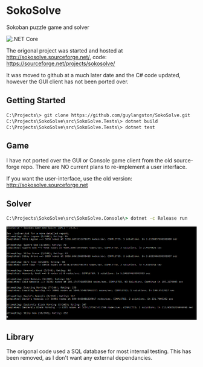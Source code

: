 # SokoSolve
Sokoban puzzle game and solver

![.NET Core](https://github.com/guylangston/SokoSolve/workflows/.NET%20Core/badge.svg)

The origonal project was started and hosted at http://sokosolve.sourceforge.net/, code: https://sourceforge.net/projects/sokosolve/

It was moved to github at a much later date and the C# code updated, however the GUI client has not been ported over.

## Getting Started


```
C:\Projects\> git clone https://github.com/guylangston/SokoSolve.git
C:\Projects\SokoSolve\src\SokoSolve.Tests\> dotnet build
C:\Projects\SokoSolve\src\SokoSolve.Tests\> dotnet test
```

## Game

I have not ported over the GUI or Console game client from the old source-forge repo. There are NO current plans to re-implement a user interface.

If you want the user-interface, use the old version: http://sokosolve.sourceforge.net


## Solver

```cmd
C:\Projects\SokoSolve\src\SokoSolve.Console\> dotnet -c Release run
```
![Solver Progress](SolveRun2019-09-30-181744.png "Progress")

## Library

The origonal code used a SQL database for most internal testing. This has been removed, as I don't want any external dependancies.
